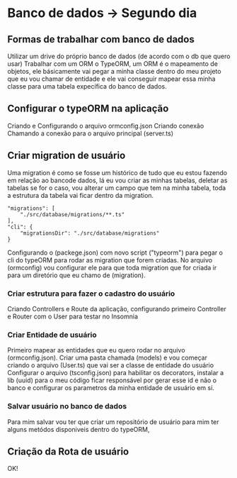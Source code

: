 # Banco de dados -> Segundo dia


## Formas de trabalhar com banco de dados

Utilizar um drive do próprio banco de dados (de acordo com o db que quero usar)
Trabalhar com um ORM o TypeORM, um ORM é o mapeamento de objetos, ele básicamente
vai pegar a minha classe dentro do meu projeto que eu vou chamar de entidade e ele
vai conseguir mapear essa minha classe para uma tabela expecífica do banco de dados.

## Configurar o typeORM na aplicação

Criando e Configurando o arquivo ormconfig.json
Criando conexão
Chamando a conexão para o arquivo principal (server.ts)

## Criar migration de usuário

Uma migration é como se fosse um histórico de tudo que eu estou fazendo em relação ao
bancode dados, lá eu vou criar as minhas tabelas, deletar as tabelas se for o caso, vou
alterar um campo que tem na minha tabela, toda a estrutura da tabela vai ficar dentro da
migration.

    "migrations": [
        "./src/database/migrations/**.ts"
    ],
    "cli": {
        "migrationsDir": "./src/database/migrations"
    }

Configurando o (packege.json) com novo script ("typeorm") para pegar o cli do typeORM para
rodar as migration que forem criadas.
No arquivo (ormconfig) vou configurar ele para que toda migration que for criada ir para um
diretório que eu chamo de (migration).

### Criar estrutura para fazer o cadastro do usuário
Criando Controllers e Route da aplicação, configurando primeiro Controller e Router com o User
para testar no Insomnia

### Criar Entidade de usuário
Primeiro mapear as entidades que eu quero rodar no arquivo (ormconfig.json).
Criar uma pasta chamada (models) e vou começar criando o arquivo (User.ts) que vai ser a classe
de entidade do usuário
Configurar o arquivo (tsconfig.json) para habilitar os decorators, instalar a lib (uuid) para o
meu código ficar responsável por gerar esse id e não o banco e configurar os parametros da minha
entidade de usuário em sí.

### Salvar usuário no banco de dados
Para mim salvar vou ter que criar um repositório de usuário para mim ter alguns metódos disponiveis
dentro do typeORM,

## Criação da Rota de usuário
OK!